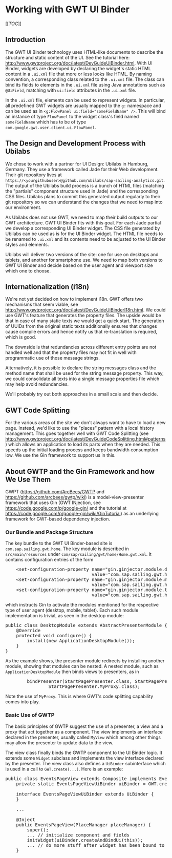 # Working with GWT UI Binder

[[_TOC_]]

## Introduction

The GWT UI Binder technology uses HTML-like documents to describe the structure and static content of the UI. See the tutorial here: http://www.gwtproject.org/doc/latest/DevGuideUiBinder.html. With UI Binder, widgets are developed by declaring the widget's static HTML content in a `.ui.xml` file that more or less looks like HTML. By naming convention, a corresponding class related to the `.ui.xml` file. The class can bind its fields to elements in the `.ui.xml` file using Java annotations such as `@UiField`, matching with `ui:field` attributes in the `.ui.xml` file.

In the `.ui.xml` flie, elements can be used to represent widgets. In particular, all predefined GWT widgets are usually mapped to the `g:` namespace and can be used as in `<g:FlowPanel ui:field="someFieldName" />`. This will bind an instance of type `FlowPanel` to the widget class's field named `someFieldName` which has to be of type `com.google.gwt.user.client.ui.FlowPanel`.

## The Design and Development Process with Ubilabs

We chose to work with a partner for UI Design: Ubilabs in Hamburg, Germany. They use a framework called Jade for their Web development. Their git repository lives at `https://<yourgithubuser>@github.com/ubilabs/sap-sailing-analytics.git`. The output of the Ubilabs build process is a bunch of HTML files (matching the "partials" component structure used in Jade) and the corresponding CSS files. Ubilabs plans to commit this generated output regularly to their git repository so we can understand the changes that we need to map into our environment.

As Ubilabs does not use GWT, we need to map their build outputs to our GWT architecture. GWT UI Binder fits with this goal. For each Jade partial we develop a corresponding UI Binder widget. The CSS file generated by Ubilabs can be used as is for the UI Binder widget. The HTML file needs to be renamed to `.ui.xml` and its contents need to be adjusted to the UI Binder styles and elements.

Ubilabs will deliver two versions of the site: one for use on desktops and tablets, and another for smartphone use. We need to map both versions to GWT UI Binder and decide based on the user agent and viewport size which one to choose.

## Internationalization (i18n)

We're not yet decided on how to implement i18n. GWT offers two mechanisms that seem viable, see http://www.gwtproject.org/doc/latest/DevGuideUiBinderI18n.html. We could use GWT's feature that generates the property files. The upside would be that in case of many static texts we would get a quick start. The generation of UUIDs from the original static texts additionally ensures that changes cause compile errors and hence notify us that re-translation is required, which is good.

The downside is that redundancies across different entry points are not handled well and that the property files may not fit in well with programmatic use of those message strings.

Alternatively, it is possible to declare the string messages class and the method name that shall be used for the string message property. This way, we could consolidate all texts into a single message properties file which may help avoid redundancies.

We'll probably try out both approaches in a small scale and then decide.

## GWT Code Splitting

For the various areas of the site we don't always want to have to load a new page. Instead, we'd like to use the "places" pattern with a local history management. This goes together well with GWT Code Splitting (see http://www.gwtproject.org/doc/latest/DevGuideCodeSplitting.html#patterns) which allows an application to load its parts when they are needed. This speeds up the initial loading process and keeps bandwidth consumption low. We use the Gin framework to support us in this.

## About GWTP and the Gin Framework and how We Use Them

GWPT (https://github.com/ArcBees/GWTP and https://github.com/arcbees/gwtp/wiki) is a model-view-presenter framework that uses Gin (GWT INjection, see https://code.google.com/p/google-gin/ and the tutorial at https://code.google.com/p/google-gin/wiki/GinTutorial) as an underlying framework for GWT-based dependency injection.

### Our Bundle and Package Structure

The key bundle to the GWT UI Binder-based site is `com.sap.sailing.gwt.home`. The key module is described in `src/main/resources` under `com/sap/sailing/gwt/home/Home.gwt.xml`. It contains configuration entries of the form

<pre>
    &lt;set-configuration-property name="gin.ginjector.module.desktop"
                                value="com.sap.sailing.gwt.home.client.gin.DesktopModule" /&gt;
    &lt;set-configuration-property name="gin.ginjector.module.mobile"
                                value="com.sap.sailing.gwt.home.client.gin.MobileModule" /&gt;
    &lt;set-configuration-property name="gin.ginjector.module.tablet"
                                value="com.sap.sailing.gwt.home.client.gin.TabletModule" /&gt;
</pre>

which instructs Gin to activate the modules mentioned for the respective type of user agent (desktop, mobile, tablet). Each such module implementation is trivial, as seen in the desktop module:

<pre>
public class DesktopModule extends AbstractPresenterModule {
    @Override
    protected void configure() {
        install(new ApplicationDesktopModule());
    }
}
</pre>

As the example shows, the presenter module redirects by installing another module, showing that modules can be nested. A nested module, such as `ApplicationDesktopModule` then binds views to presenters, as in

<pre>
        bindPresenter(StartPagePresenter.class, StartPagePresenter.MyView.class, StartPageView.class,
                StartPagePresenter.MyProxy.class);
</pre>

Note the use of `MyProxy`. This is where GWT's code splitting capability comes into play.

### Basic Use of GWTP

The basic principles of GWTP suggest the use of a presenter, a view and a proxy that act together as a component. The view implements an interface declared in the presenter, usually called `MyView` which among other things may allow the presenter to update data to the view.

The view class finally binds the GWTP component to the UI Binder logic. It extends some `Widget` subclass and implements the view interface declared by the presenter. The view class also defines a `UiBinder` subinterface which is used in a call to `GWT.create(...)`. Here is an example:

<pre>
public class EventsPageView extends Composite implements EventsPagePresenter.MyView {
    private static EventsPageViewUiBinder uiBinder = GWT.create(EventsPageViewUiBinder.class);

    interface EventsPageViewUiBinder extends UiBinder<Widget, EventsPageView> {
    }

    ...

    @Inject
    public EventsPageView(PlaceManager placeManager) {
        super();
        ... // initialize component and fields
        initWidget(uiBinder.createAndBindUi(this));
        ... // do more stuff after widget has been bound to .ui.xml
    }
</pre>